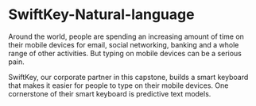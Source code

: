 SwiftKey-Natural-language
=========================

Around the world, people are spending an increasing amount of time on their mobile devices for email, social networking, banking and a whole range of other activities. But typing on mobile devices can be a serious pain. 

SwiftKey, our corporate partner in this capstone, builds a smart keyboard that makes it easier for people to type on their mobile devices. One cornerstone of their smart keyboard is predictive text models. 
